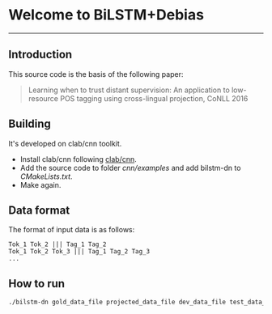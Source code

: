 # Welcome to BiLSTM+Debias
---
## Introduction

This source code is the basis of the following paper:
> Learning when to trust distant supervision: An application to low-resource POS tagging using cross-lingual projection, CoNLL 2016

## Building
It's developed on clab/cnn toolkit.
- Install clab/cnn following [clab/cnn](https://github.com/clab/cnn-v1).
- Add the source code to folder *cnn/examples* and add bilstm-dn to *CMakeLists.txt*.
- Make again.

## Data format
The format of input data is as follows:
```
Tok_1 Tok_2 ||| Tag_1 Tag_2
Tok_1 Tok_2 Tok_3 ||| Tag_1 Tag_2 Tag_3
...
```

## How to run
```sh
./bilstm-dn gold_data_file projected_data_file dev_data_file test_data_file max_epochs
```


